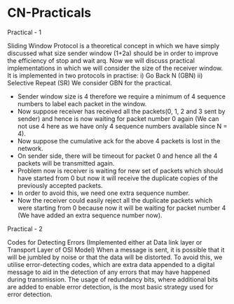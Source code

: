 # CN-Practicals

Practical - 1

Sliding Window Protocol is a theoretical concept in which we have simply discussed what size sender window (1+2a) should be in order to improve the efficiency of stop and wait
arq. Now we will discuss practical implementations in which we will consider the size of the receiver window. It is implemented in two protocols in practise:
i) Go Back N (GBN)
ii) Selective Repeat (SR)
 We consider GBN for the practical.

* Sender window size is 4 therefore we require a minimum of 4 sequence numbers to label each packet in the window.
* Now suppose receiver has received all the packets(0, 1, 2 and 3 sent by sender) and hence is now waiting for packet number 0 again (We can not use 4 here as we have only 4 sequence numbers available since N = 4).
* Now suppose the cumulative ack for the above 4 packets is lost in the network.
* On sender side, there will be timeout for packet 0 and hence all the 4 packets will be transmitted again.
* Problem now is receiver is waiting for new set of packets which should have started from 0 but now it will receive the duplicate copies of the previously accepted packets.
* In order to avoid this, we need one extra sequence number.
* Now the receiver could easily reject all the duplicate packets which were starting from 0 because now it will be waiting for packet number 4 (We have added an extra sequence number now).



Practical - 2

Codes for Detecting Errors (Implemented either at Data link layer or Transport Layer of OSI Model)
When a message is sent, it is possible that it will be jumbled by noise or that the data will be distorted. To avoid this, we utilise error-detecting codes, which are extra data appended to a digital message to aid in the detection of any errors that may have happened during transmission.
The usage of redundancy bits, where additional bits are added to enable error detection, is the most basic strategy used for error detection.
